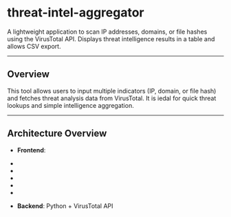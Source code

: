 # threat-intel-aggregator

A lightweight application to scan IP addresses, domains, or file hashes using the VirusTotal API. Displays threat intelligence results in a table and allows CSV export.

---

## Overview

This tool allows users to input multiple indicators (IP, domain, or file hash) and fetches threat analysis data from VirusTotal. It is iedal for quick threat lookups and simple intelligence aggregation.

---

## Architecture Overview

- **Frontend**:
 -
 -
 -
 -
 -

- **Backend**: Python + VirusTotal API